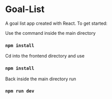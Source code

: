 # Goal-List

A goal list app created with React. To get started:

Use the command inside the main directory
### `npm install`

Cd into the frontend directory and use
### `npm install`

Back inside the main directory run
### `npm run dev`

